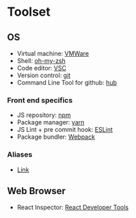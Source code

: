 # Toolset

## OS
- Virtual machine: [VMWare](https://github.com/felipecaiado/dotfiles/blob/master/VMWare.md)
- Shell: [oh-my-zsh](http://ohmyz.sh/)
- Code editor: [VSC](https://github.com/felipecaiado/dotfiles/blob/master/VSC.md)
- Version control: [git](https://git-scm.com/)
- Command Line Tool for github: [hub](https://github.com/github/hub#readme)

### Front end specifics
- JS repository: [npm](https://www.npmjs.com/)
- Package manager: [yarn](https://github.com/felipecaiado/dotfiles/blob/master/yarn.md)
- JS Lint + pre commit hook: [ESLint](https://github.com/felipecaiado/dotfiles/blob/master/ESLint.md)
- Package bundler: [Webpack](https://webpack.js.org/)

### Aliases
- [Link](https://github.com/felipecaiado/dotfiles/blob/master/aliases)


## Web Browser
- React Inspector: [React Developer Tools](https://chrome.google.com/webstore/detail/react-developer-tools/fmkadmapgofadopljbjfkapdkoienihi/related?hl=en)
